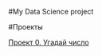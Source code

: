 #My Data Science project

#Проекты

[Проект 0. Угадай число](https://github.com/LukiyanK/Data-Science/tree/master/Project_0)